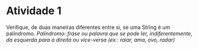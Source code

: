 # Atividade 1
Verifique, de duas maneiras diferentes entre si, se uma String é um palíndromo.
_Palíndromo: frase ou palavra que se pode ler, indiferentemente, da esquerda para a direita ou vice-versa (ex.: raiar, ama, ovo, radar)_